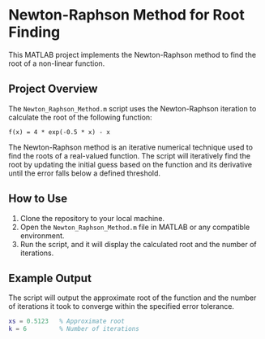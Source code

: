 # Newton-Raphson Method for Root Finding

This MATLAB project implements the Newton-Raphson method to find the root of a non-linear function.

## Project Overview

The `Newton_Raphson_Method.m` script uses the Newton-Raphson iteration to calculate the root of the following function:

    f(x) = 4 * exp(-0.5 * x) - x

The Newton-Raphson method is an iterative numerical technique used to find the roots of a real-valued function. The script will iteratively find the root by updating the initial guess based on the function and its derivative until the error falls below a defined threshold.

## How to Use

1. Clone the repository to your local machine.
2. Open the `Newton_Raphson_Method.m` file in MATLAB or any compatible environment.
3. Run the script, and it will display the calculated root and the number of iterations.

## Example Output

The script will output the approximate root of the function and the number of iterations it took to converge within the specified error tolerance.

```matlab
xs = 0.5123   % Approximate root
k = 6         % Number of iterations
